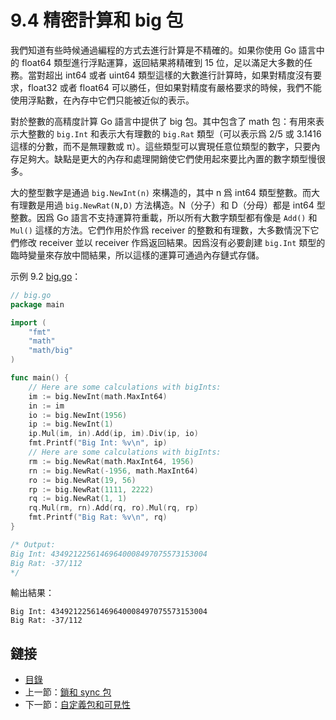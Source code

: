 # 9.4 精密計算和 big 包

我們知道有些時候通過編程的方式去進行計算是不精確的。如果你使用 Go 語言中的 float64 類型進行浮點運算，返回結果將精確到 15 位，足以滿足大多數的任務。當對超出 int64 或者 uint64 類型這樣的大數進行計算時，如果對精度沒有要求，float32 或者 float64 可以勝任，但如果對精度有嚴格要求的時候，我們不能使用浮點數，在內存中它們只能被近似的表示。

對於整數的高精度計算 Go 語言中提供了 big 包。其中包含了 math 包：有用來表示大整數的 `big.Int` 和表示大有理數的 `big.Rat` 類型（可以表示爲 2/5 或 3.1416 這樣的分數，而不是無理數或 π）。這些類型可以實現任意位類型的數字，只要內存足夠大。缺點是更大的內存和處理開銷使它們使用起來要比內置的數字類型慢很多。

大的整型數字是通過 `big.NewInt(n)` 來構造的，其中 n 爲 int64 類型整數。而大有理數是用過 `big.NewRat(N,D)` 方法構造。N（分子）和 D（分母）都是 int64 型整數。因爲 Go 語言不支持運算符重載，所以所有大數字類型都有像是 `Add()` 和 `Mul()` 這樣的方法。它們作用於作爲 receiver 的整數和有理數，大多數情況下它們修改 receiver 並以 receiver 作爲返回結果。因爲沒有必要創建 `big.Int` 類型的臨時變量來存放中間結果，所以這樣的運算可通過內存鏈式存儲。

示例 9.2 [big.go](examples/chapter_9/big.go)：

``` go
// big.go
package main

import (
	"fmt"
	"math"
	"math/big"
)

func main() {
	// Here are some calculations with bigInts:
	im := big.NewInt(math.MaxInt64)
	in := im
	io := big.NewInt(1956)
	ip := big.NewInt(1)
	ip.Mul(im, in).Add(ip, im).Div(ip, io)
	fmt.Printf("Big Int: %v\n", ip)
	// Here are some calculations with bigInts:
	rm := big.NewRat(math.MaxInt64, 1956)
	rn := big.NewRat(-1956, math.MaxInt64)
	ro := big.NewRat(19, 56)
	rp := big.NewRat(1111, 2222)
	rq := big.NewRat(1, 1)
	rq.Mul(rm, rn).Add(rq, ro).Mul(rq, rp)
	fmt.Printf("Big Rat: %v\n", rq)
}

/* Output:
Big Int: 43492122561469640008497075573153004
Big Rat: -37/112
*/
```

輸出結果：

	Big Int: 43492122561469640008497075573153004
	Big Rat: -37/112

## 鏈接

- [目錄](directory.md)
- 上一節：[鎖和 sync 包](09.3.md)
- 下一節：[自定義包和可見性](09.5.md)
